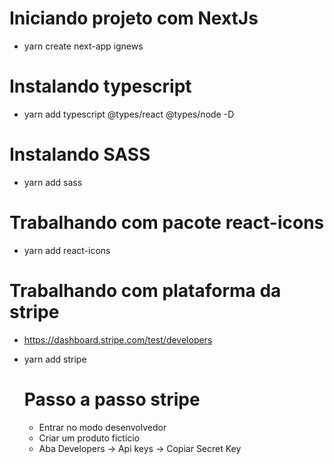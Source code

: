 # Iniciando projeto com NextJs
- yarn create next-app ignews

# Instalando typescript
- yarn add typescript @types/react @types/node -D

# Instalando SASS
- yarn add sass

# Trabalhando com pacote react-icons
- yarn add react-icons
  
# Trabalhando com plataforma da stripe
- https://dashboard.stripe.com/test/developers
- yarn add stripe

    # Passo a passo stripe
    - Entrar no modo desenvolvedor
    - Criar um produto ficticio
    - Aba Developers -> Api keys -> Copiar Secret Key